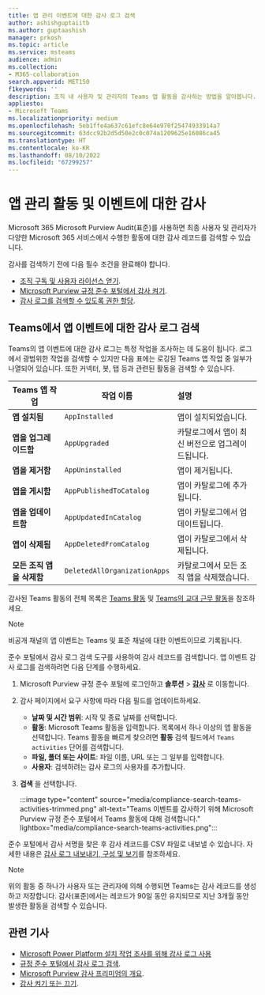 ```yaml
---
title: 앱 관리 이벤트에 대한 감사 로그 검색
author: ashishguptaiitb
ms.author: guptaashish
manager: prkosh
ms.topic: article
ms.service: msteams
audience: admin
ms.collection:
- M365-collaboration
search.appverid: MET150
f1keywords: ''
description: 조직 내 사용자 및 관리자의 Teams 앱 활동을 감사하는 방법을 알아봅니다.
appliesto:
- Microsoft Teams
ms.localizationpriority: medium
ms.openlocfilehash: 5eb1ffe4a637c61efc8e64e970f25474933914a7
ms.sourcegitcommit: 63dcc92b2d5d50e2c0c074a1209625e16086ca45
ms.translationtype: HT
ms.contentlocale: ko-KR
ms.lasthandoff: 08/10/2022
ms.locfileid: "67299257"
---
```

# <a name="audit-for-app-management-activities-and-events"></a>앱 관리 활동 및 이벤트에 대한 감사

Microsoft 365 Microsoft Purview Audit(표준)를 사용하면 최종 사용자 및 관리자가 다양한 Microsoft 365 서비스에서 수행한 활동에 대한 감사 레코드를 검색할 수 있습니다.

감사를 검색하기 전에 다음 필수 조건을 완료해야 합니다.

* [조직 구독 및 사용자 라이선스 얻기](/microsoft-365/compliance/set-up-basic-audit).
* [Microsoft Purview 규정 준수 포털에서 감사 켜기](/microsoft-365/compliance/turn-audit-log-search-on-or-off).
* [감사 로그를 검색할 수 있도록 권한 할당](/microsoft-365/compliance/set-up-basic-audit).

## <a name="search-the-audit-logs-for-app-events-in-teams"></a>Teams에서 앱 이벤트에 대한 감사 로그 검색

Teams의 앱 이벤트에 대한 감사 로그는 특정 작업을 조사하는 데 도움이 됩니다. 로그에서 광범위한 작업을 검색할 수 있지만 다음 표에는 로깅된 Teams 앱 작업 중 일부가 나열되어 있습니다. 또한 커넥터, 봇, 탭 등과 관련된 활동을 검색할 수 있습니다.

| Teams 앱 작업                  | 작업 이름                | 설명                                              |
|-----------------------------------|------------------------------|:---------------------------------------------------------|
| **앱 설치됨**                 | `AppInstalled`               | 앱이 설치되었습니다.                                     |
| **앱을 업그레이드함**                  | `AppUpgraded`                | 카탈로그에서 앱이 최신 버전으로 업그레이드됩니다. |
| **앱을 제거함**               | `AppUninstalled`             | 앱이 제거됩니다.                                   |
| **앱을 게시함**                 | `AppPublishedToCatalog`      | 앱이 카탈로그에 추가됩니다.                          |
| **앱을 업데이트함**                   | `AppUpdatedInCatalog`        | 앱이 카탈로그에서 업데이트됩니다.                        |
| **앱이 삭제됨**                   | `AppDeletedFromCatalog`      | 앱이 카탈로그에서 삭제됩니다.                      |
| **모든 조직 앱을 삭제함** | `DeletedAllOrganizationApps` | 카탈로그에서 모든 조직 앱을 삭제했습니다.          |

감사된 Teams 활동의 전체 목록은 [Teams 활동](audit-log-events.md#teams-activities) 및 [Teams의 교대 근무 활동](audit-log-events.md#shifts-in-teams-activities)을 참조하세요.

> [!NOTE]
> 비공개 채널의 앱 이벤트는 Teams 및 표준 채널에 대한 이벤트이므로 기록됩니다.

준수 포털에서 감사 로그 검색 도구를 사용하여 감사 레코드를 검색합니다. 앱 이벤트 감사 로그를 검색하려면 다음 단계를 수행하세요.

1. Microsoft Purview 규정 준수 포털에 로그인하고 **솔루션** > **[감사](https://compliance.microsoft.com/auditlogsearch)** 로 이동합니다.
1. 감사 페이지에서 요구 사항에 따라 다음 필드를 업데이트하세요.

   * **날짜 및 시간 범위**: 시작 및 종료 날짜를 선택합니다.
   * **활동**: Microsoft Teams 활동을 입력합니다. 목록에서 하나 이상의 앱 활동을 선택합니다. Teams 활동을 빠르게 찾으려면 **활동** 검색 필드에서 `Teams activities` 단어를 검색합니다.
   * **파일, 폴더 또는 사이트**: 파일 이름, URL 또는 그 일부를 입력합니다.
   * **사용자**: 검색하려는 감사 로그의 사용자를 추가합니다.

1. **검색** 을 선택합니다.

   :::image type="content" source="media/compliance-search-teams-activities-trimmed.png" alt-text="Teams 이벤트를 감사하기 위해 Microsoft Purview 규정 준수 포털에서 Teams 활동에 대해 검색합니다." lightbox="media/compliance-search-teams-activities.png":::

준수 포털에서 감사 서명을 찾은 후 감사 레코드를 CSV 파일로 내보낼 수 있습니다. 자세한 내용은 [감사 로그 내보내기, 구성 및 보기](/microsoft-365/compliance/export-view-audit-log-records)를 참조하세요.

> [!NOTE]
> 위의 활동 중 하나가 사용자 또는 관리자에 의해 수행되면 Teams는 감사 레코드를 생성하고 저장합니다. 감사(표준)에서는 레코드가 90일 동안 유지되므로 지난 3개월 동안 발생한 활동을 검색할 수 있습니다.

## <a name="related-articles"></a>관련 기사

* [Microsoft Power Platform 설치 작업 조사를 위해 감사 로그 사용](manage-power-platform-apps.md#use-audit-logs-to-investigate-microsoft-power-platform-installation-activity)
* [규정 준수 포털에서 감사 로그 검색](/microsoft-365/compliance/search-the-audit-log-in-security-and-compliance).
* [Microsoft Purview 감사 프리미엄의 개요](/microsoft-365/compliance/advanced-audit).
* [감사 켜기 또는 끄기](/microsoft-365/compliance/turn-audit-log-search-on-or-off).

